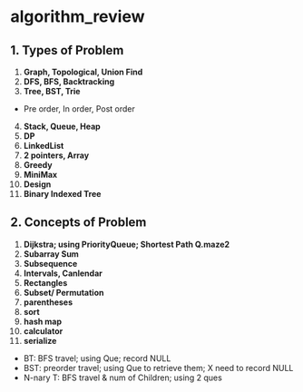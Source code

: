 # algorithm_review

## 1. Types of Problem
1) __Graph, Topological, Union Find__
2) __DFS, BFS, Backtracking__
3) __Tree, BST, Trie__
  - Pre order, In order, Post order
4) __Stack, Queue, Heap__
5) __DP__
6) __LinkedList__
7) __2 pointers, Array__
8) __Greedy__
9) __MiniMax__
10) __Design__
11) __Binary Indexed Tree__

## 2. Concepts of Problem
1) __Dijkstra; using PriorityQueue; Shortest Path Q.maze2__
2) __Subarray Sum__
3) __Subsequence__
4) __Intervals, Canlendar__
5) __Rectangles__
6) __Subset/ Permutation__
7) __parentheses__
8) __sort__
9) __hash map__
10) __calculator__
11) __serialize__
- BT: BFS travel; using Que; record NULL
- BST: preorder travel; using Que to retrieve them; X need to record NULL
- N-nary T: BFS travel & num of Children; using 2 ques
